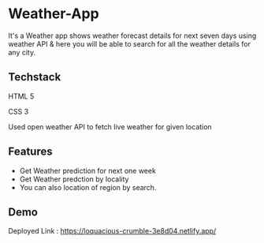 # Weather-App
It's a Weather app shows weather forecast details for next seven days using weather API & here you will be able to search for all the weather details for any city.

## Techstack 
<p> HTML 5</p>
<p> CSS 3</p>
<p> Used open weather API to fetch live weather for given location


## Features

- Get Weather prediction for next one week 
- Get Weather predction by locality
- You can also location of region by search.


## Demo

Deployed Link : https://loquacious-crumble-3e8d04.netlify.app/
